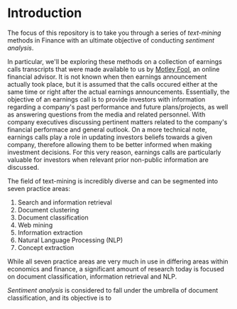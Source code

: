 # Introduction

The focus of this repository is to take you through a series of *text-mining* methods 
in Finance with an ultimate objective of conducting *sentiment analysis*.

In particular, we'll be exploring these methods on a collection of earnings 
calls transcripts that were made available to us by [Motley Fool](https://www.fool.com), 
an online financial advisor. It is not known when then earnings announcement actually 
took place, but it is assumed that the calls occured either at the same time or 
right after the actual earnings announcements. Essentially, the objective of an 
earnings call is to provide investors with information regarding a company's past 
performance and future plans/projects, as well as answering questions from the media 
and related personnel. With company executives discussing pertinent matters 
related to the company's financial performace and general outlook. On a more 
technical note, earnings calls play a role in updating investors beliefs towards a 
given company, therefore allowing them to be better informed when making 
investment decisions. For this very reason, earnings calls are particularly valuable 
for investors when relevant prior non-public information are discussed.

The field of text-mining is incredibly diverse and can be segmented into seven practice areas:

1.	Search and information retrieval
2.	Document clustering
3.	Document classification 
4.	Web mining
5.	Information extraction
6.	Natural Language Processing (NLP)
7.	Concept extraction

While all seven practice areas are very much in use in differing areas within 
economics and finance, a significant amount of research today is focused on 
document classification, information retrieval and NLP. 

*Sentiment analysis* is considered to fall under the umbrella of document classification, 
and its objective is to 